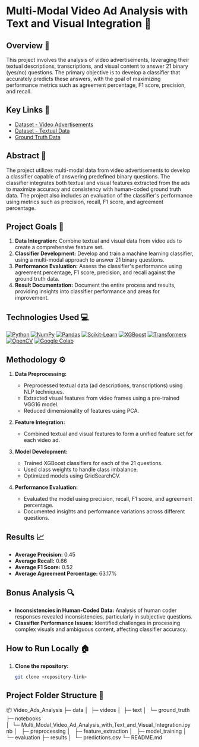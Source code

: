 # Multi-Modal Video Ad Analysis with Text and Visual Integration :movie_camera:

## Overview :memo:

This project involves the analysis of video advertisements, leveraging their textual descriptions, transcriptions, and visual content to answer 21 binary (yes/no) questions. The primary objective is to develop a classifier that accurately predicts these answers, with the goal of maximizing performance metrics such as agreement percentage, F1 score, precision, and recall.

## Key Links :link:

- [Dataset - Video Advertisements](https://drive.google.com/file/d/1BJVwi50dBI6RoJKxWtqW0tU5O1FxxRsS/view?usp=share_link)
- [Dataset - Textual Data](https://drive.google.com/file/d/1TwOVtvxwpJD6toYh7bC2KKkJZDYP4Xd4/view?usp=share_link)
- [Ground Truth Data](https://docs.google.com/spreadsheets/d/1sXqrdNDuSuvF6MJw_MGMGFakcYkW-0XK/edit?usp=share_link)

## Abstract :notebook_with_decorative_cover:

The project utilizes multi-modal data from video advertisements to develop a classifier capable of answering predefined binary questions. The classifier integrates both textual and visual features extracted from the ads to maximize accuracy and consistency with human-coded ground truth data. The project also includes an evaluation of the classifier's performance using metrics such as precision, recall, F1 score, and agreement percentage.

## Project Goals :dart:

1. **Data Integration:** Combine textual and visual data from video ads to create a comprehensive feature set.
2. **Classifier Development:** Develop and train a machine learning classifier, using a multi-modal approach to answer 21 binary questions.
3. **Performance Evaluation:** Assess the classifier's performance using agreement percentage, F1 score, precision, and recall against the ground truth data.
4. **Result Documentation:** Document the entire process and results, providing insights into classifier performance and areas for improvement.

## Technologies Used :computer:

[![Python](https://img.shields.io/badge/Python-3776AB?style=for-the-badge&logo=python&logoColor=white)](https://www.python.org/)
[![NumPy](https://img.shields.io/badge/Numpy-777BB4?style=for-the-badge&logo=numpy&logoColor=white)](https://numpy.org/)
[![Pandas](https://img.shields.io/badge/Pandas-150458?style=for-the-badge&logo=pandas&logoColor=white)](https://pandas.pydata.org/)
[![Scikit-Learn](https://img.shields.io/badge/Scikit--Learn-F7931E?style=for-the-badge&logo=scikit-learn&logoColor=white)](https://scikit-learn.org/)
[![XGBoost](https://img.shields.io/badge/XGBoost-FF6600?style=for-the-badge&logo=xgboost&logoColor=white)](https://xgboost.readthedocs.io/)
[![Transformers](https://img.shields.io/badge/Transformers-007ACC?style=for-the-badge&logo=transformers&logoColor=white)](https://huggingface.co/transformers/)
[![OpenCV](https://img.shields.io/badge/OpenCV-5C3EE8?style=for-the-badge&logo=opencv&logoColor=white)](https://opencv.org/)
[![Google Colab](https://img.shields.io/badge/Google_Colab-F9AB00?style=for-the-badge&logo=google-colab&logoColor=white)](https://colab.research.google.com/)

## Methodology :gear:

1. **Data Preprocessing:**
   - Preprocessed textual data (ad descriptions, transcriptions) using NLP techniques.
   - Extracted visual features from video frames using a pre-trained VGG16 model.
   - Reduced dimensionality of features using PCA.

2. **Feature Integration:**
   - Combined textual and visual features to form a unified feature set for each video ad.

3. **Model Development:**
   - Trained XGBoost classifiers for each of the 21 questions.
   - Used class weights to handle class imbalance.
   - Optimized models using GridSearchCV.

4. **Performance Evaluation:**
   - Evaluated the model using precision, recall, F1 score, and agreement percentage.
   - Documented insights and performance variations across different questions.

## Results :chart_with_upwards_trend:

- **Average Precision:** 0.45
- **Average Recall:** 0.66
- **Average F1 Score:** 0.52
- **Average Agreement Percentage:** 63.17%

## Bonus Analysis :mag:

- **Inconsistencies in Human-Coded Data:** Analysis of human coder responses revealed inconsistencies, particularly in subjective questions.
- **Classifier Performance Issues:** Identified challenges in processing complex visuals and ambiguous content, affecting classifier accuracy.

## How to Run Locally :house:

1. **Clone the repository:**
   ```bash
   git clone <repository-link>

   
## Project Folder Structure :file_folder:
📦 Video_Ads_Analysis
├─ data
│  ├─ videos
│  ├─ text
│  └─ ground_truth
├─ notebooks
│  └─ Multi_Modal_Video_Ad_Analysis_with_Text_and_Visual_Integration.ipynb
│     ├─ preprocessing
│     ├─ feature_extraction
│     ├─ model_training
│     └─ evaluation
├─ results
│  └─ predictions.csv
└─ README.md
